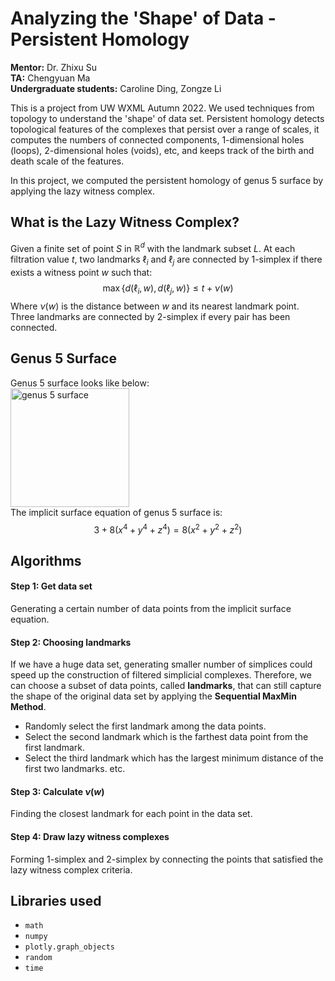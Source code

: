 # Analyzing the 'Shape' of Data - Persistent Homology
**Mentor:** Dr. Zhixu Su  
**TA:** Chengyuan Ma  
**Undergraduate students:** Caroline Ding, Zongze Li

This is a project from UW WXML Autumn 2022. We used techniques from topology to understand the 'shape' of data set. Persistent homology detects topological features of the complexes that persist over a range of scales, it computes the numbers of connected components, 1-dimensional holes (loops), 2-dimensional holes (voids), etc, and keeps track of the birth and death scale of the features.

In this project, we computed the persistent homology of genus 5 surface by applying the lazy witness complex.

## What is the Lazy Witness Complex?
Given a finite set of point $S$ in $\mathbb{R}^d$ with the landmark subset $L$. At each filtration value $t$, two landmarks $\ell_i$ and $\ell_j$ are connected by 1-simplex if there exists a witness point $w$ such that:
$$\max \{ d(\ell_i, w), d(\ell_j, w) \} \leq t + \nu(w)$$
Where $\nu(w)$ is the distance between $w$ and its nearest landmark point. Three landmarks are connected by 2-simplex if every pair has been connected.

## Genus 5 Surface
Genus 5 surface looks like below:  
<img width="190" alt="genus 5 surface" src="https://user-images.githubusercontent.com/120891991/208362844-7eaaea3f-4828-45a8-b5a6-2949aff2f860.png">  
The implicit surface equation of genus 5 surface is:
$$3 + 8 (x^4 + y^4 + z^4) = 8 (x^2 + y^2 + z^2)$$

## Algorithms
#### Step 1: Get data set
Generating a certain number of data points from the implicit surface equation.

#### Step 2: Choosing landmarks
If we have a huge data set, generating smaller number of simplices could speed up the construction of filtered simplicial complexes. Therefore, we can choose a subset of data points, called **landmarks**, that can still capture the shape of the original data set by applying the **Sequential MaxMin Method**.
- Randomly select the first landmark among the data points.
- Select the second landmark which is the farthest data point from the first landmark.
- Select the third landmark which has the largest minimum distance of the first two landmarks. etc.

#### Step 3: Calculate $\nu(w)$
Finding the closest landmark for each point in the data set.

#### Step 4: Draw lazy witness complexes
Forming 1-simplex and 2-simplex by connecting the points that satisfied the lazy witness complex criteria.

## Libraries used
- `math`
- `numpy`
- `plotly.graph_objects`
- `random`
- `time`
